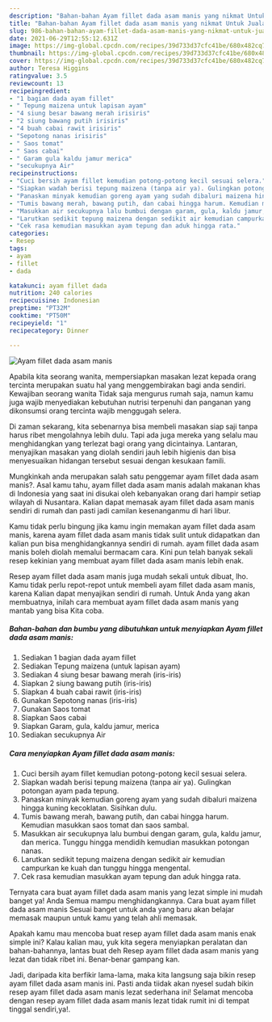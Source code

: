 ```yaml
---
description: "Bahan-bahan Ayam fillet dada asam manis yang nikmat Untuk Jualan"
title: "Bahan-bahan Ayam fillet dada asam manis yang nikmat Untuk Jualan"
slug: 986-bahan-bahan-ayam-fillet-dada-asam-manis-yang-nikmat-untuk-jualan
date: 2021-06-29T12:55:12.631Z
image: https://img-global.cpcdn.com/recipes/39d733d37cfc41be/680x482cq70/ayam-fillet-dada-asam-manis-foto-resep-utama.jpg
thumbnail: https://img-global.cpcdn.com/recipes/39d733d37cfc41be/680x482cq70/ayam-fillet-dada-asam-manis-foto-resep-utama.jpg
cover: https://img-global.cpcdn.com/recipes/39d733d37cfc41be/680x482cq70/ayam-fillet-dada-asam-manis-foto-resep-utama.jpg
author: Teresa Higgins
ratingvalue: 3.5
reviewcount: 13
recipeingredient:
- "1 bagian dada ayam fillet"
- " Tepung maizena untuk lapisan ayam"
- "4 siung besar bawang merah irisiris"
- "2 siung bawang putih irisiris"
- "4 buah cabai rawit irisiris"
- "Sepotong nanas irisiris"
- " Saos tomat"
- " Saos cabai"
- " Garam gula kaldu jamur merica"
- "secukupnya Air"
recipeinstructions:
- "Cuci bersih ayam fillet kemudian potong-potong kecil sesuai selera."
- "Siapkan wadah berisi tepung maizena (tanpa air ya). Gulingkan potongan ayam pada tepung."
- "Panaskan minyak kemudian goreng ayam yang sudah dibaluri maizena hingga kuning kecoklatan. Sisihkan dulu."
- "Tumis bawang merah, bawang putih, dan cabai hingga harum. Kemudian masukkan saos tomat dan saos sambal."
- "Masukkan air secukupnya lalu bumbui dengan garam, gula, kaldu jamur, dan merica. Tunggu hingga mendidih kemudian masukkan potongan nanas."
- "Larutkan sedikit tepung maizena dengan sedikit air kemudian campurkan ke kuah dan tunggu hingga mengental."
- "Cek rasa kemudian masukkan ayam tepung dan aduk hingga rata."
categories:
- Resep
tags:
- ayam
- fillet
- dada

katakunci: ayam fillet dada 
nutrition: 240 calories
recipecuisine: Indonesian
preptime: "PT32M"
cooktime: "PT50M"
recipeyield: "1"
recipecategory: Dinner

---
```



![Ayam fillet dada asam manis](https://img-global.cpcdn.com/recipes/39d733d37cfc41be/680x482cq70/ayam-fillet-dada-asam-manis-foto-resep-utama.jpg)

Apabila kita seorang wanita, mempersiapkan masakan lezat kepada orang tercinta merupakan suatu hal yang menggembirakan bagi anda sendiri. Kewajiban seorang  wanita Tidak saja mengurus rumah saja, namun kamu juga wajib menyediakan kebutuhan nutrisi terpenuhi dan panganan yang dikonsumsi orang tercinta wajib menggugah selera.

Di zaman  sekarang, kita sebenarnya bisa membeli masakan siap saji tanpa harus ribet mengolahnya lebih dulu. Tapi ada juga mereka yang selalu mau menghidangkan yang terlezat bagi orang yang dicintainya. Lantaran, menyajikan masakan yang diolah sendiri jauh lebih higienis dan bisa menyesuaikan hidangan tersebut sesuai dengan kesukaan famili. 



Mungkinkah anda merupakan salah satu penggemar ayam fillet dada asam manis?. Asal kamu tahu, ayam fillet dada asam manis adalah makanan khas di Indonesia yang saat ini disukai oleh kebanyakan orang dari hampir setiap wilayah di Nusantara. Kalian dapat memasak ayam fillet dada asam manis sendiri di rumah dan pasti jadi camilan kesenanganmu di hari libur.

Kamu tidak perlu bingung jika kamu ingin memakan ayam fillet dada asam manis, karena ayam fillet dada asam manis tidak sulit untuk didapatkan dan kalian pun bisa menghidangkannya sendiri di rumah. ayam fillet dada asam manis boleh diolah memalui bermacam cara. Kini pun telah banyak sekali resep kekinian yang membuat ayam fillet dada asam manis lebih enak.

Resep ayam fillet dada asam manis juga mudah sekali untuk dibuat, lho. Kamu tidak perlu repot-repot untuk membeli ayam fillet dada asam manis, karena Kalian dapat menyajikan sendiri di rumah. Untuk Anda yang akan membuatnya, inilah cara membuat ayam fillet dada asam manis yang mantab yang bisa Kita coba.

<!--inarticleads1-->

##### Bahan-bahan dan bumbu yang dibutuhkan untuk menyiapkan Ayam fillet dada asam manis:

1. Sediakan 1 bagian dada ayam fillet
1. Sediakan  Tepung maizena (untuk lapisan ayam)
1. Sediakan 4 siung besar bawang merah (iris-iris)
1. Siapkan 2 siung bawang putih (iris-iris)
1. Siapkan 4 buah cabai rawit (iris-iris)
1. Gunakan Sepotong nanas (iris-iris)
1. Gunakan  Saos tomat
1. Siapkan  Saos cabai
1. Siapkan  Garam, gula, kaldu jamur, merica
1. Sediakan secukupnya Air




<!--inarticleads2-->

##### Cara menyiapkan Ayam fillet dada asam manis:

1. Cuci bersih ayam fillet kemudian potong-potong kecil sesuai selera.
1. Siapkan wadah berisi tepung maizena (tanpa air ya). Gulingkan potongan ayam pada tepung.
1. Panaskan minyak kemudian goreng ayam yang sudah dibaluri maizena hingga kuning kecoklatan. Sisihkan dulu.
1. Tumis bawang merah, bawang putih, dan cabai hingga harum. Kemudian masukkan saos tomat dan saos sambal.
1. Masukkan air secukupnya lalu bumbui dengan garam, gula, kaldu jamur, dan merica. Tunggu hingga mendidih kemudian masukkan potongan nanas.
1. Larutkan sedikit tepung maizena dengan sedikit air kemudian campurkan ke kuah dan tunggu hingga mengental.
1. Cek rasa kemudian masukkan ayam tepung dan aduk hingga rata.




Ternyata cara buat ayam fillet dada asam manis yang lezat simple ini mudah banget ya! Anda Semua mampu menghidangkannya. Cara buat ayam fillet dada asam manis Sesuai banget untuk anda yang baru akan belajar memasak maupun untuk kamu yang telah ahli memasak.

Apakah kamu mau mencoba buat resep ayam fillet dada asam manis enak simple ini? Kalau kalian mau, yuk kita segera menyiapkan peralatan dan bahan-bahannya, lantas buat deh Resep ayam fillet dada asam manis yang lezat dan tidak ribet ini. Benar-benar gampang kan. 

Jadi, daripada kita berfikir lama-lama, maka kita langsung saja bikin resep ayam fillet dada asam manis ini. Pasti anda tiidak akan nyesel sudah bikin resep ayam fillet dada asam manis lezat sederhana ini! Selamat mencoba dengan resep ayam fillet dada asam manis lezat tidak rumit ini di tempat tinggal sendiri,ya!.

